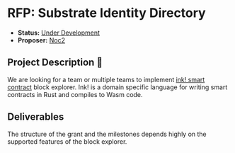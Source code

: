 # RFP: Substrate Identity Directory

* **Status:** [Under Development](https://github.com/w3f/Grants-Program/blob/master/applications/epirus_substrate_explorer.md)
* **Proposer:** [Noc2](https://github.com/Noc2)

## Project Description :page_facing_up: 

We are looking for a team or multiple teams to implement [ink! smart contract](https://paritytech.github.io/ink/) block explorer. Ink! is a domain specific language for writing smart contracts in Rust and compiles to Wasm code.

## Deliverables

The structure of the grant and the milestones depends highly on the supported features of the block explorer.  